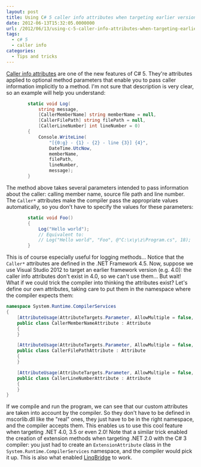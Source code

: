 ```yaml
---
layout: post
title: Using C# 5 caller info attributes when targeting earlier versions of the .NET framework
date: 2012-06-13T15:32:05.0000000
url: /2012/06/13/using-c-5-caller-info-attributes-when-targeting-earlier-versions-of-the-net-framework/
tags:
  - c# 5
  - caller info
categories:
  - Tips and tricks
---
```


[Caller info attributes](http://msdn.microsoft.com/en-us/library/hh534540%28v=vs.110%29.aspx) are one of the new features of C# 5. They're attributes applied to optional method parameters that enable you to pass caller information implicitly to a method. I'm not sure that description is very clear, so an example will help you understand:  
```csharp
        static void Log(
            string message,
            [CallerMemberName] string memberName = null,
            [CallerFilePath] string filePath = null,
            [CallerLineNumber] int lineNumber = 0)
        {
            Console.WriteLine(
                "[{0:g} - {1} - {2} - line {3}] {4}",
                DateTime.UtcNow,
                memberName,
                filePath,
                lineNumber,
                message);
        }
```
  The method above takes several parameters intended to pass information about the caller: calling member name, source file path and line number. The `Caller*` attributes make the compiler pass the appropriate values automatically, so you don't have to specify the values for these parameters:  
```csharp
        static void Foo()
        {
            Log("Hello world");
            // Equivalent to:
            // Log("Hello world", "Foo", @"C:\x\y\z\Program.cs", 18);
        }
```
  This is of course especially useful for logging methods...  Notice that the `Caller*` attributes are defined in the .NET Framework 4.5. Now, suppose we use Visual Studio 2012 to target an earlier framework version (e.g. 4.0): the caller info attributes don't exist in 4.0, so we can't use them... But wait! What if we could trick the compiler into thinking the attributes exist? Let's define our own attributes, taking care to put them in the namespace where the compiler expects them:  
```csharp
namespace System.Runtime.CompilerServices
{
    [AttributeUsage(AttributeTargets.Parameter, AllowMultiple = false, Inherited = false)]
    public class CallerMemberNameAttribute : Attribute
    {
    }

    [AttributeUsage(AttributeTargets.Parameter, AllowMultiple = false, Inherited = false)]
    public class CallerFilePathAttribute : Attribute
    {
    }

    [AttributeUsage(AttributeTargets.Parameter, AllowMultiple = false, Inherited = false)]
    public class CallerLineNumberAttribute : Attribute
    {
    }
}
```
  If we compile and run the program, we can see that our custom attributes are taken into account by the compiler. So they don't have to be defined in mscorlib.dll like the "real" ones, they just have to be in the right namespace, and the compiler accepts them. This enables us to use this cool feature when targeting .NET 4.0, 3.5 or even 2.0!  Note that a similar trick enabled the creation of extension methods when targeting .NET 2.0 with the C# 3 compiler: you just had to create an `ExtensionAttribute` class in the `System.Runtime.CompilerServices` namespace, and the compiler would pick it up. This is also what enabled [LinqBridge](http://www.albahari.com/nutshell/linqbridge.aspx) to work.  

